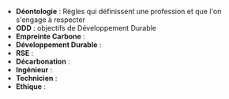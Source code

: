 - **Déontologie** :  Règles qui définissent une profession et que l'on s'engage à respecter
- **ODD** : objectifs de Développement Durable
- **Empreinte Carbone** : 
- **Développement Durable** : 
- **RSE** : 
- **Décarbonation** : 
- **Ingénieur** : 
- **Technicien** : 
- **Ethique** : 

